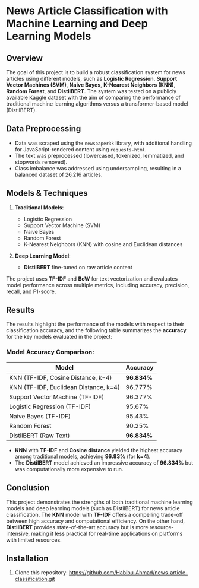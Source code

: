 # News Article Classification with Machine Learning and Deep Learning Models

## Overview

The goal of this project is to build a robust classification system for news articles using different models, such as **Logistic Regression**, **Support Vector Machines (SVM)**, **Naive Bayes**, **K-Nearest Neighbors (KNN)**, **Random Forest**, and **DistilBERT**. The system was tested on a publicly available Kaggle dataset with the aim of comparing the performance of traditional machine learning algorithms versus a transformer-based model (DistilBERT). 

## Data Preprocessing

- Data was scraped using the `newspaper3k` library, with additional handling for JavaScript-rendered content using `requests-html`.
- The text was preprocessed (lowercased, tokenized, lemmatized, and stopwords removed).
- Class imbalance was addressed using undersampling, resulting in a balanced dataset of 26,216 articles.


## Models & Techniques

1. **Traditional Models**:
    - Logistic Regression
    - Support Vector Machine (SVM)
    - Naive Bayes
    - Random Forest
    - K-Nearest Neighbors (KNN) with cosine and Euclidean distances
  
2. **Deep Learning Model**:
    - **DistilBERT** fine-tuned on raw article content

The project uses **TF-IDF** and **BoW** for text vectorization and evaluates model performance across multiple metrics, including accuracy, precision, recall, and F1-score.

## Results

The results highlight the performance of the models with respect to their classification accuracy, and the following table summarizes the **accuracy** for the key models evaluated in the project:

### Model Accuracy Comparison:

| **Model**                                    | **Accuracy**   |
|----------------------------------------------|----------------|
| KNN (TF-IDF, Cosine Distance, k=4)           | **96.834%**    |
| KNN (TF-IDF, Euclidean Distance, k=4)        | 96.777%        |
| Support Vector Machine (TF-IDF)              | 96.377%        |
| Logistic Regression (TF-IDF)                 | 95.67%         |
| Naive Bayes (TF-IDF)                         | 95.43%         |
| Random Forest                                | 90.25%
| DistilBERT (Raw Text)                        | **96.834%**    |


- **KNN** with **TF-IDF** and **Cosine distance** yielded the highest accuracy among traditional models, achieving **96.83%** (for **k=4**).
- The **DistilBERT** model achieved an impressive accuracy of **96.834%** but was computationally more expensive to run.

## Conclusion

This project demonstrates the strengths of both traditional machine learning models and deep learning models (such as DistilBERT) for news article classification. The **KNN** model with **TF-IDF** offers a compelling trade-off between high accuracy and computational efficiency. On the other hand, **DistilBERT** provides state-of-the-art accuracy but is more resource-intensive, making it less practical for real-time applications on platforms with limited resources.

## Installation

1. Clone this repository:
https://github.com/Habibu-Ahmad/news-article-classification.git
